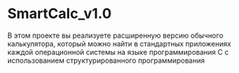 # SmartCalc_v1.0
В этом проекте вы реализуете расширенную версию обычного калькулятора, который можно найти в стандартных приложениях каждой операционной системы на языке программирования C с использованием структурированного программирования
